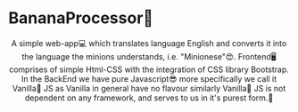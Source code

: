# BananaProcessor🍌
<div style="text-align:center">
A simple web-app💻 which translates language English and converts it into the language the minions understands, i.e. "Minionese"😍. Frontend🖥️ comprises of simple Html-CSS with the integration of CSS library Bootstrap. In the BackEnd we have pure Javascript😎 more specifically we call it Vanilla🍦 JS as Vanilla in general have no flavour similarly Vanilla🍦 JS is not dependent on any framework, and serves to us in it's purest form.🤘
</div>
